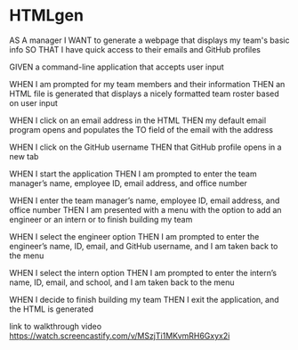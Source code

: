 # HTMLgen
AS A manager I WANT to generate a webpage that displays my team's basic info SO THAT I have quick access to their emails and GitHub profiles

GIVEN a command-line application that accepts user input

WHEN I am prompted for my team members and their information
THEN an HTML file is generated that displays a nicely formatted team roster based on user input

WHEN I click on an email address in the HTML
THEN my default email program opens and populates the TO field of the email with the address

WHEN I click on the GitHub username
THEN that GitHub profile opens in a new tab

WHEN I start the application
THEN I am prompted to enter the team manager’s name, employee ID, email address, and office number

WHEN I enter the team manager’s name, employee ID, email address, and office number
THEN I am presented with a menu with the option to add an engineer or an intern or to finish building my team

WHEN I select the engineer option
THEN I am prompted to enter the engineer’s name, ID, email, and GitHub username, and I am taken back to the menu

WHEN I select the intern option
THEN I am prompted to enter the intern’s name, ID, email, and school, and I am taken back to the menu

WHEN I decide to finish building my team
THEN I exit the application, and the HTML is generated

link to walkthrough video https://watch.screencastify.com/v/MSzjTi1MKvmRH6Gxyx2i
